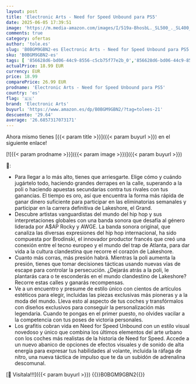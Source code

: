 ```yaml
---
layout: post
title: 'Electronic Arts - Need for Speed Unbound para PS5'
date: 2025-06-05 17:39:51
image: 'https://m.media-amazon.com/images/I/519a-BhosbL._SL500_._SL400_.jpg'
comments: true
category: ofertas
author: 'tole.es'
slug: 'B0BGM9GBN2-es Electronic Arts - Need for Speed Unbound para PS5'
sku: 'B0BGM9GBN2-es'
tags: [ '856628d6-bd06-44c9-8556-c5cb75f77e2b_0','856628d6-bd06-44c9-8556-c5cb75f77e2b_2201','856628d6-bd06-44c9-8556-c5cb75f77e2b_3601','856628d6-bd06-44c9-8556-c5cb75f77e2b_401','Arborist Merchandising Root','Hardware y juegos para PlayStation 5','Juegos para PlayStation 5','Preventa de Videojuegos','Self Service','Special Features Stores','Tienda de consolas y videojuegos infantiles','Videojuegos','Videojuegos más esperados','electronic arts','ps5','🇪🇸', ]
actualPrice: 18.99 EUR
currency: EUR
price: 18.99
comparePrice: 26.99 EUR
prodname: 'Electronic Arts - Need for Speed Unbound para PS5'
country: 'es'
flag: '🇪🇸'
brand: 'Electronic Arts'
buyurl: 'https://www.amazon.es/dp/B0BGM9GBN2/?tag=tolees-21'
descuento: '29.64'
average: '26.6857317073171'
---
```


Ahora mismo tienes [{{< param title >}}]({{< param buyurl >}}) en el siguiente enlace!

[![{{< param prodname >}}]({{< param image >}})]({{< param buyurl >}})

🔎:

- Para llegar a lo más alto, tienes que arriesgarte. Elige cómo y cuándo jugártelo todo, haciendo grandes derrapes en la calle, superando a la poli o haciendo apuestas secundarias contra tus rivales con tus ganancias. El tiempo es oro, así que encuentra la forma más rápida de ganar dinero suficiente para participar en las eliminatorias semanales y participar en la carrera definitiva de Lakeshore, el Grand.
- Descubre artistas vanguardistas del mundo del hip hop y sus interpretaciones globales con una banda sonora que desafía al género liderada por A$AP Rocky y AWGE. La banda sonora original, que canaliza las diversas expresiones del hip hop internacional, ha sido compuesta por Brodinski, el innovador productor francés que creó una conexión entre el tecno europeo y el mundo del trap de Atlanta, para dar vida a la cultura clandestina que recorre el corazón de Lakeshore.
- Cuanto más corras, más presión habrá. Mientras la poli aumenta la presión, tienes que tomar decisiones tácticas usando nuevas vías de escape para controlar la persecución. ¿Dejarás atrás a la poli, le plantarás cara o te esconderás en el mundo clandestino de Lakeshore? Recorre estas calles y ganarás recompensas.
- Ve a un encuentro y presume de estilo único con cientos de artículos estéticos para elegir, incluidas las piezas exclusivas más pioneras y a la moda del mundo. Lleva esto al aspecto de tus coches y transfórmalos con diseños exclusivos para conseguir la personalización más legendaria. Cuando te pongas en el primer puesto, no olvides vacilar a la competencia con tus poses de victoria personales.
- Los grafitis cobran vida en Need for Speed Unbound con un estilo visual novedoso y único que combina los últimos elementos del arte urbano con los coches más realistas de la historia de Need for Speed. Accede a un nuevo abanico de opciones de efectos visuales y de sonido de alta energía para expresar tus habilidades al volante, incluida la ráfaga de nitro, una nueva táctica de impulso que te da un subidón de adrenalina descomunal.

[🛒 Visítala!!!]({{< param buyurl >}})
{{<world>}}B0BGM9GBN2{{</world>}}

